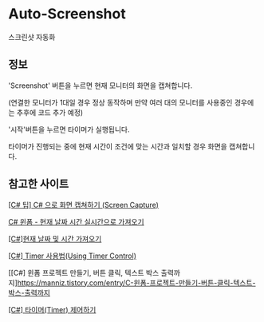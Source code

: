 # Auto-Screenshot
스크린샷 자동화

## 정보

'Screenshot' 버튼을 누르면 현재 모니터의 화면을 캡쳐합니다.

(연결한 모니터가 1대일 경우 정상 동작하며 만약 여러 대의 모니터를 사용중인 경우에는 추후에 코드 추가 예정)

'시작'버튼을 누르면 타이머가 실행됩니다.

타이머가 진행되는 중에 현재 시간이 조건에 맞는 시간과 일치할 경우 화면을 캡쳐합니다.

## 참고한 사이트

[[C# 팁] C# 으로 화면 캡쳐하기 (Screen Capture)](https://youtu.be/3BUFWT25L6s)

[C# 윈폼 - 현재 날짜 시간 실시간으로 가져오기](https://unininu.tistory.com/471)

[[C#]현재 날짜 및 시간 가져오기](https://developer-talk.tistory.com/147)

[[C#] Timer 사용법(Using Timer Control)](https://m.blog.naver.com/goldrushing/220000074957)

[[C#] 윈폼 프로젝트 만들기, 버튼 클릭, 텍스트 박스 출력까지]https://manniz.tistory.com/entry/C-윈폼-프로젝트-만들기-버튼-클릭-텍스트-박스-출력까지 

[[C#] 타이머(Timer) 제어하기](https://m.blog.naver.com/sjwsjw80/222001872313)
